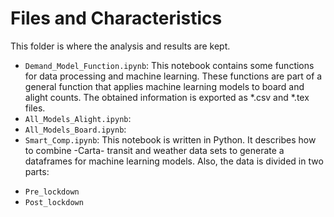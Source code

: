 # Files and Characteristics

This folder is where the analysis and results are kept. 

* `Demand_Model_Function.ipynb`: This notebook contains some functions for data processing and machine learning. These functions are part of a general function that applies machine learning models to board and alight counts. The obtained information is exported as *.csv and *.tex files.
*  `All_Models_Alight.ipynb`:
*  `All_Models_Board.ipynb`:
*  `Smart_Comp.ipynb`: This notebook is written in Python. It describes how to combine -Carta- transit and weather data sets to generate a dataframes for machine learning models. Also, the data is divided in two parts:
  - `Pre_lockdown`
  - `Post_lockdown`
